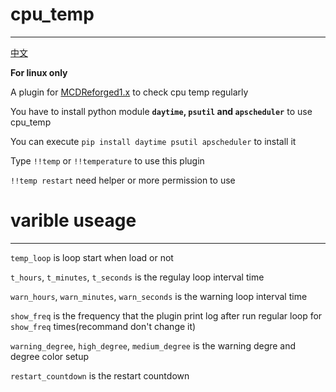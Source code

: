 # cpu_temp
-----
[中文](https://github.com/R1ckyH/cpu_temp/blob/master/README_cn.md)

**For linux only**

A plugin for [MCDReforged1.x](https://github.com/Fallen-Breath/MCDReforged) to check cpu temp regularly

You have to install python module <strong>`daytime`, `psutil` and `apscheduler`</strong> to use cpu_temp

You can execute `pip install daytime psutil apscheduler` to install it

Type `!!temp` or `!!temperature` to use this plugin

`!!temp restart` need helper or more permission to use

# varible useage
-----

`temp_loop` is loop start when load or not

`t_hours`, `t_minutes`, `t_seconds` is the regulay loop interval time

`warn_hours`, `warn_minutes`, `warn_seconds` is the warning loop interval time

`show_freq` is the frequency that the plugin print log after run regular loop for `show_freq` times(recommand don't change it)

`warning_degree`, `high_degree`, `medium_degree` is the warning degre and degree color setup

`restart_countdown` is the restart countdown
